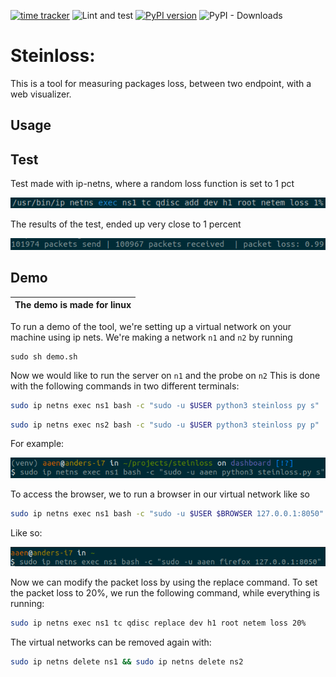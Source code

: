 [![time tracker](https://wakatime.com/badge/github/steinwurf/steinloss.svg)](https://wakatime.com/badge/github/steinwurf/steinloss)
![Lint and test](https://github.com/steinwurf/steinloss/workflows/Lint%20and%20test/badge.svg?branch=master)
[![PyPI version](https://badge.fury.io/py/steinloss.svg)](https://badge.fury.io/py/steinloss)
![PyPI - Downloads](https://img.shields.io/pypi/dm/steinloss)
# Steinloss:
This is a tool for measuring packages loss, between two endpoint, with a web visualizer.

## Usage

 
## Test
Test made with ip-netns, where a random loss function is set to 1 pct

![setup](media/test_1pct_setup.png)

The results of the test, ended up very close to 1 percent

![results](media/test_1pct.png)

## Demo
|The demo is made for linux|
| --- |
To run a demo of the tool, we're setting up a virtual network on your machine using ip nets.
We're making a network `n1` and `n2` by running
```
sudo sh demo.sh
```

Now we would like to run the server on `n1` and the probe on `n2`
This is done with the following commands in two different terminals:

```bash
sudo ip netns exec ns1 bash -c "sudo -u $USER python3 steinloss py s"
```

```bash
sudo ip netns exec ns2 bash -c "sudo -u $USER python3 steinloss py p"
```
For example:

![](assets/readme/run_demo_1.png)

To access the browser, we to run a browser in our virtual network like so
```bash
sudo ip netns exec ns1 bash -c "sudo -u $USER $BROWSER 127.0.0.1:8050"
```
Like so:

![](assets/readme/browser_n1.png)

Now we can modify the packet loss by using the replace command. To set the packet loss to 20%, we run the following command, while everything is running:
```bash
sudo ip netns exec ns1 tc qdisc replace dev h1 root netem loss 20%
```

The virtual networks can be removed again with:
```bash
sudo ip netns delete ns1 && sudo ip netns delete ns2
```


